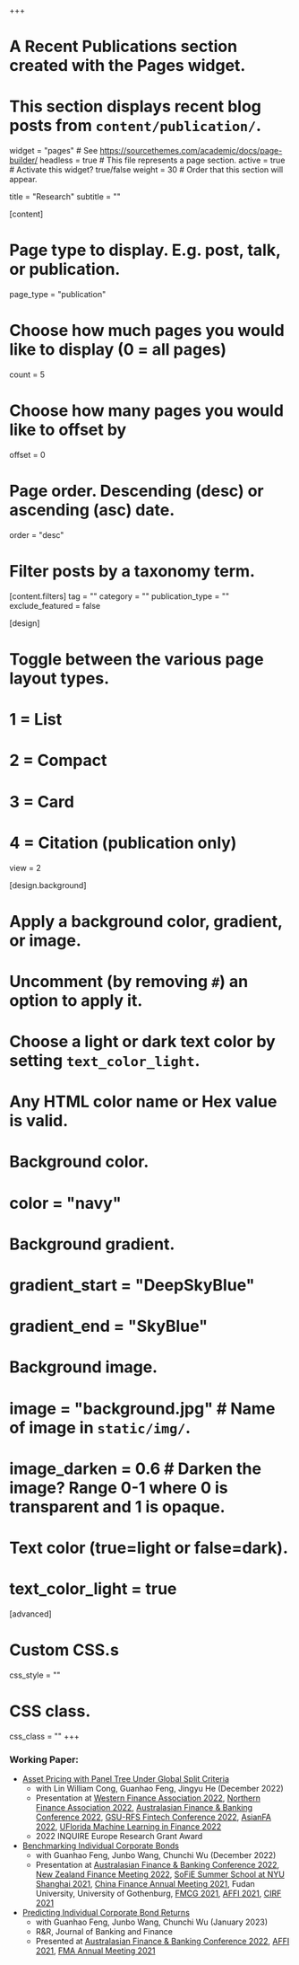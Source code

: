 +++
# A Recent Publications section created with the Pages widget.
# This section displays recent blog posts from `content/publication/`.

widget = "pages"  # See https://sourcethemes.com/academic/docs/page-builder/
headless = true  # This file represents a page section.
active = true  # Activate this widget? true/false
weight = 30  # Order that this section will appear.

title = "Research"
subtitle = ""

[content]
  # Page type to display. E.g. post, talk, or publication.
  page_type = "publication"

  # Choose how much pages you would like to display (0 = all pages)
  count = 5

  # Choose how many pages you would like to offset by
  offset = 0

  # Page order. Descending (desc) or ascending (asc) date.
  order = "desc"

  # Filter posts by a taxonomy term.
  [content.filters]
    tag = ""
    category = ""
    publication_type = ""
    exclude_featured = false

[design]
  # Toggle between the various page layout types.
  #   1 = List
  #   2 = Compact
  #   3 = Card
  #   4 = Citation (publication only)
  view = 2

[design.background]
  # Apply a background color, gradient, or image.
  #   Uncomment (by removing `#`) an option to apply it.
  #   Choose a light or dark text color by setting `text_color_light`.
  #   Any HTML color name or Hex value is valid.

  # Background color.
  # color = "navy"

  # Background gradient.
  # gradient_start = "DeepSkyBlue"
  # gradient_end = "SkyBlue"

  # Background image.
  # image = "background.jpg"  # Name of image in `static/img/`.
  # image_darken = 0.6  # Darken the image? Range 0-1 where 0 is transparent and 1 is opaque.

  # Text color (true=light or false=dark).
  # text_color_light = true  

[advanced]
 # Custom CSS.s
 css_style = ""

 # CSS class.
 css_class = ""
+++

<!-- {{% alert note %}}
Quickly discover relevant content by [filtering publications]({{< ref "/publication/_index.md" >}}).
{{% /alert %}} -->

<!-- ### Publication: -->

### Working Paper:
  - [Asset Pricing with Panel Tree Under Global Split Criteria](https://papers.ssrn.com/sol3/papers.cfm?abstract_id=3949463)
    - with Lin William Cong, Guanhao Feng, Jingyu He (December 2022)
    - Presentation at 
    [Western Finance Association 2022](https://westernfinance.org/conference/), 
    [Northern Finance Association 2022](https://northernfinanceassociation.org), 
    [Australasian Finance \& Banking Conference 2022](https://www.unsw.edu.au/business/our-schools/banking-finance/news-events/australasian-finance-banking-conference),
    [GSU-RFS Fintech Conference 2022](https://robinson.gsu.edu/academic-departments/finance/georgia-state-fintech-conference/), 
    [AsianFA 2022](https://www.polyu.edu.hk/af/news-and-events/event/2022/7/asianfa/),
    [UFlorida Machine Learning in Finance 2022](https://warrington.ufl.edu/finance-insurance-and-real-estate-department/uf-research-conference-on-machine-learning-in-finance/)
    - 2022 INQUIRE Europe Research Grant Award
  - [Benchmarking Individual Corporate Bonds](https://papers.ssrn.com/sol3/papers.cfm?abstract_id=3940817)
    - with Guanhao Feng, Junbo Wang, Chunchi Wu (December 2022)
    - Presentation at 
    [Australasian Finance \& Banking Conference 2022](https://www.unsw.edu.au/business/our-schools/banking-finance/news-events/australasian-finance-banking-conference),
    [New Zealand Finance Meeting 2022](https://acfr.aut.ac.nz/conferences-and-events/2022-new-zealand-finance-meeting),
    [SoFiE Summer School at NYU Shanghai 2021](https://research.shanghai.nyu.edu/centers-and-institutes/vins/events/2021-sofie-financial-econometrics-summer-school), 
    [China Finance Annual Meeting 2021](http://www.cfam.top/upcoming/), 
    Fudan University, 
    University of Gothenburg, 
    [FMCG 2021](https://www.latrobe.edu.au/business/about/financial-markets-and-corporate-governance-conference), 
    [AFFI 2021](https://affi2021.eventsadmin.com/Home/Welcome), 
    [CIRF 2021](https://cirforum.org/cirf2021/forum.php)
  - [Predicting Individual Corporate Bond Returns](https://papers.ssrn.com/sol3/papers.cfm?abstract_id=3870306)
    - with Guanhao Feng, Junbo Wang, Chunchi Wu (January 2023)
    - R&R, Journal of Banking and Finance
    - Presented at 
    [Australasian Finance \& Banking Conference 2022](https://www.unsw.edu.au/business/our-schools/banking-finance/news-events/australasian-finance-banking-conference),
    [AFFI 2021](https://affi2021.eventsadmin.com/Home/Welcome), 
    [FMA Annual Meeting 2021](https://www.fmaconferences.org/Denver/DenverProgramFULL.htm)


<!-- ### Work in Progress: -->
<!-- - Portfolio Management with Panel Tress -->
  
<!--   - Factor Pricing Using Interpretable and Arbitrage-Free Trees -->
<!--   - Earnings Nowcast and Earnings Surprise -->

<!-- - Measuring Mutual Fund Performance with Characteristic-based Benchmarks: A Machine Learning Approach-->

<!-- - Time Series Efficient and Mean Variance Efficient Portfolio -->

<!-- ### Pre-doctoral Publication:
  - [An Image-Based Approach for Defect Detection on Decorative Sheets](https://link.springer.com/chapter/10.1007/978-3-030-04212-7_58)
    - with Boyu Zhou, Zhongyi Zhou, Xinyi Le
    - ICONIP 2018 (conference) -->
